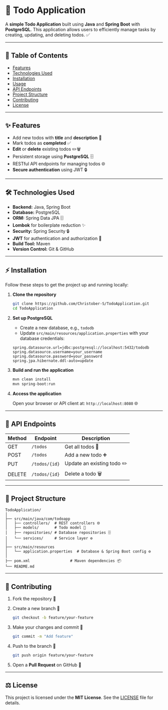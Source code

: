 # 📝 Todo Application

A **simple Todo Application** built using **Java** and **Spring Boot** with **PostgreSQL**.
This application allows users to efficiently manage tasks by creating, updating, and deleting todos. ✅

---

## 📑 Table of Contents

* [Features](#features)
* [Technologies Used](#technologies-used)
* [Installation](#installation)
* [Usage](#usage)
* [API Endpoints](#api-endpoints)
* [Project Structure](#project-structure)
* [Contributing](#contributing)
* [License](#license)

---

## ✨ Features

* Add new todos with **title** and **description** 📝
* Mark todos as **completed** ✅
* **Edit** or **delete** existing todos ✏️🗑️
* Persistent storage using **PostgreSQL** 🗄️
* RESTful API endpoints for managing todos 🌐
* **Secure authentication** using JWT 🔒

---

## 🛠️ Technologies Used

* **Backend:** Java, Spring Boot
* **Database:** PostgreSQL
* **ORM:** Spring Data JPA 🗄️
* **Lombok** for boilerplate reduction ✨
* **Security:** Spring Security 🔒
* **JWT** for authentication and authorization 🔑
* **Build Tool:** Maven
* **Version Control:** Git & GitHub

---

## ⚡ Installation

Follow these steps to get the project up and running locally:

1. **Clone the repository**

   ```bash
   git clone https://github.com/Christober-S/TodoApplication.git
   cd TodoApplication
   ```

2. **Set up PostgreSQL**

   * Create a new database, e.g., `tododb`
   * Update `src/main/resources/application.properties` with your database credentials:

   ```properties
   spring.datasource.url=jdbc:postgresql://localhost:5432/tododb
   spring.datasource.username=your_username
   spring.datasource.password=your_password
   spring.jpa.hibernate.ddl-auto=update
   ```

3. **Build and run the application**

   ```bash
   mvn clean install
   mvn spring-boot:run
   ```

4. **Access the application**

   Open your browser or API client at: `http://localhost:8080` 🌐

---

## 🚀 API Endpoints

| Method | Endpoint      | Description                |
| ------ | ------------- | -------------------------- |
| GET    | `/todos`      | Get all todos 📝           |
| POST   | `/todos`      | Add a new todo ➕           |
| PUT    | `/todos/{id}` | Update an existing todo ✏️ |
| DELETE | `/todos/{id}` | Delete a todo 🗑️          |

---

## 📂 Project Structure

```
TodoApplication/
│
├── src/main/java/com/todoapp
│   ├── controllers/  # REST controllers 🌐
│   ├── models/       # Todo model 📝
│   ├── repositories/ # Database repositories 🗄️
│   └── services/     # Service layer ⚙️
│
├── src/main/resources
│   └── application.properties  # Database & Spring Boot config ⚙️
│
├── pom.xml                  # Maven dependencies 📦
└── README.md
```

---

## 🤝 Contributing

1. Fork the repository 🍴

2. Create a new branch 🌿

   ```bash
   git checkout -b feature/your-feature
   ```

3. Make your changes and commit 💾

   ```bash
   git commit -m "Add feature"
   ```

4. Push to the branch 🚀

   ```bash
   git push origin feature/your-feature
   ```

5. Open a **Pull Request** on GitHub 🔀

---

## ⚖️ License

This project is licensed under the **MIT License**. See the [LICENSE](LICENSE) file for details.
